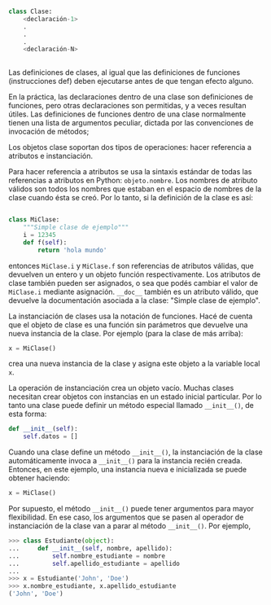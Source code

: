 ``` python

class Clase:
    <declaración-1>
    .
    .
    .
    <declaración-N>
    
```
Las definiciones de clases, al igual que las definiciones de funciones (instrucciones def)
deben ejecutarse antes de que tengan efecto alguno.

En la práctica, las declaraciones dentro de una clase son definiciones de funciones, pero otras declaraciones son permitidas, y a veces resultan útiles. Las definiciones de funciones dentro de una clase normalmente tienen una lista de argumentos peculiar, dictada por las convenciones de invocación de métodos;


Los objetos clase soportan dos tipos de operaciones: hacer referencia a atributos e instanciación.

Para hacer referencia a atributos se usa la sintaxis estándar de todas las referencias a atributos en Python: `objeto.nombre`.
Los nombres de atributo válidos son todos los nombres que estaban en el espacio de nombres de la clase cuando ésta se creó.
Por lo tanto, si la definición de la clase es así:

``` python

class MiClase:
    """Simple clase de ejemplo"""
    i = 12345
    def f(self):
        return 'hola mundo'
```
entonces `MiClase.i` y `MiClase.f` son referencias de atributos válidas, que devuelven un entero y un objeto función respectivamente. Los atributos de clase también pueden ser asignados, o sea que podés cambiar el valor de `MiClase.i` mediante asignación. `__doc__` también es un atributo válido, que devuelve la documentación asociada a la clase: "Simple clase de ejemplo".


La instanciación de clases usa la notación de funciones. Hacé de cuenta que el objeto de clase es una función sin parámetros que devuelve una nueva instancia de la clase. Por ejemplo (para la clase de más arriba):
``` python
x = MiClase()
```
crea una nueva instancia de la clase y asigna este objeto a la variable local `x`.

La operación de instanciación crea un objeto vacío. Muchas clases necesitan crear objetos con instancias en un estado inicial particular. Por lo tanto una clase puede definir un método especial llamado `__init__()`, de esta forma:

``` python
def __init__(self):
    self.datos = []
```

Cuando una clase define un método `__init__()`, la instanciación de la clase automáticamente invoca a `__init__()` para la instancia recién creada. Entonces, en este ejemplo, una instancia nueva e inicializada se puede obtener haciendo:
```python
x = MiClase()
```

Por supuesto, el método `__init__()` puede tener argumentos para mayor flexibilidad. En ese caso, los argumentos que se pasen al operador de instanciación de la clase van a parar al método `__init__()`. Por ejemplo,
``` python
>>> class Estudiante(object):
...     def __init__(self, nombre, apellido):
...         self.nombre_estudiante = nombre
...         self.apellido_estudiante = apellido
...
>>> x = Estudiante('John', 'Doe')
>>> x.nombre_estudiante, x.apellido_estudiante
('John', 'Doe')
```
